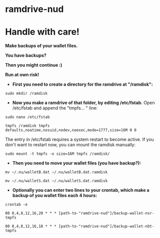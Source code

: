 # ramdrive-nud
# Handle with care!

**Make backups of your wallet files.**

**You have backups?**

**Then you might continue :)**

**Run at own risk!**


- **First you need to create a directory for the ramdrive at "/ramdisk":**

`sudo mkdir /ramdisk`


- **Now you make a ramdrive of that folder, by editing /etc/fstab.** Open /etc/fstab and append the "tmpfs... " line:

`sudo nano /etc/fstab`

`tmpfs /ramdisk tmpfs defaults,noatime,nosuid,nodev,noexec,mode=1777,size=16M 0 0`

The entry in /etc/fstab requires a system restart to become active. If you don't want to restart now, you can mount the ramdisk manually:

`sudo mount -t tmpfs -o size=16M tmpfs /ramdisk/`


- **Then you need to move your wallet files (you have backup?):**

`mv ~/.nu/walletB.dat ~/.nu/walletB.dat.ramdisk`

`mv ~/.nu/walletS.dat ~/.nu/walletS.dat.ramdisk`


- **Optionally you can enter two lines to your crontab, which make a backup of you wallet files each 4 hours:**

`crontab -e`

`00 0,4,8,12,16,20 * * * [path-to-"ramdrive-nud"]/backup-wallet-nsr-tmpfs`

`00 0,4,8,12,16,18 * * * [path-to-"ramdrive-nud"]/backup-wallet-nbt-tmpfs`

